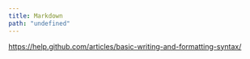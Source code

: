 ```yaml
---
title: Markdown
path: "undefined"
---
```


https://help.github.com/articles/basic-writing-and-formatting-syntax/